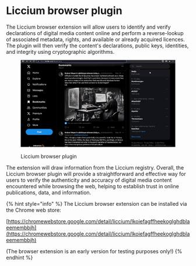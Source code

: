 # Liccium browser plugin

The Liccium browser extension will allow users to identify and verify declarations of digital media content online and perform a reverse-lookup of associated metadata, rights, and available or already acquired licences. The plugin will then verify the content's declarations, public keys, identities, and integrity using cryptographic algorithms.

<figure><img src="../../.gitbook/assets/Browser plugin small.gif" alt="" width="563"><figcaption><p>Liccium browser plugin</p></figcaption></figure>

The extension will draw information from the Liccium registry. Overall, the Liccium browser plugin will provide a straightforward and effective way for users to verify the authenticity and accuracy of digital media content encountered while browsing the web, helping to establish trust in online publications, data, and information.

{% hint style="info" %}
The Liccium browser extension can be installed via the Chrome web store:

[https://chromewebstore.google.com/detail/liccium/lkoiefagffheekoglghdblaeemembbjh](https://chromewebstore.google.com/detail/liccium/lkoiefagffheekoglghdblaeemembbjh)

(The browser extension is an early version for testing purposes only!)
{% endhint %}

